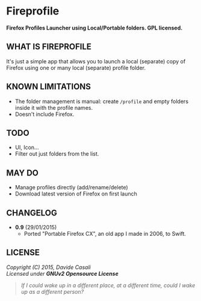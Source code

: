 Fireprofile
===========

**Firefox Profiles Launcher using Local/Portable folders. GPL licensed.**  



WHAT IS FIREPROFILE
-------------------

It's just a simple app that allows you to launch a local (separate) copy of Firefox
using one or many local (separate) profile folder.




KNOWN LIMITATIONS
-----------------

* The folder management is manual: create `/profile` and empty folders inside it with the profile names.
* Doesn't include Firefox.


TODO
----

* UI, Icon...
* Filter out just folders from the list.


MAY DO
------

* Manage profiles directly (add/rename/delete)
* Download latest version of Firefox on first launch


CHANGELOG
---------

* **0.9** (29/01/2015)
  * Ported "Portable Firefox CX", an old app I made in 2006, to Swift.



LICENSE
-------

  _Copyright (C) 2015, Davide Casali_  
  _Licensed under **GNUv2 Opensource License**_


> _If I could wake up in a different place, at a different time, could I wake up as a different person?_
